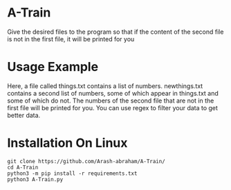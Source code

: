# A-Train
Give the desired files to the program so that if the content of the second file is not in the first file, it will be printed for you

# Usage Example
Here, a file called things.txt contains a list of numbers. newthings.txt contains a second list of numbers, some of which appear in things.txt and some of which do not. The numbers of the second file that are not in the first file will be printed for you.
You can use regex to filter your data to get better data.

# Installation On Linux

```
git clone https://github.com/Arash-abraham/A-Train/
cd A-Train
python3 -m pip install -r requirements.txt
python3 A-Train.py
```
